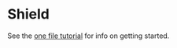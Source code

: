 # Shield

See the [one file tutorial][tut] for info on getting started.

[tut]: http://cyx.github.com/shield